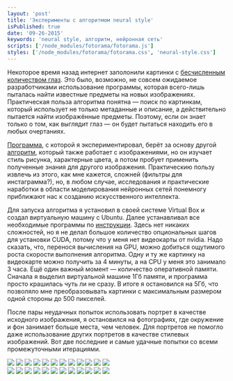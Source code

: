 ```yaml
---
layout: 'post'
title: 'Эксперименты с алгоритмом neural style'
isPublished: true
date: '09-26-2015'
keywords: 'neural style, алгоритм, нейронная сеть'
scripts: ['/node_modules/fotorama/fotorama.js']
styles: ['/node_modules/fotorama/fotorama.css', 'neural-style.css']
---
```


Некоторое время назад интернет заполонили картинки с [бесчисленным количеством глаз](https://yandex.ru/images/search?text=deep%20dream). Это было, возможно, не совсем ожидаемое разработчиками использование программы, которая всего-лишь пыталась найти известные предметы на новых изображениях. Практическая польза алгоритма понятна — поиск по картинкам, который использует не только метаданные и описание, а действительно пытается найти изображённые предметы. Поэтому, если он знает только о том, как выглядит глаз — он будет пытаться находить его в любых очертаниях.

[Программа](https://github.com/jcjohnson/neural-style), с которой я экспериментировал, берёт за основу другой [алгоритм](http://arxiv.org/abs/1508.06576), который также работает с изображениями, но он изучает стиль рисунка, характерные цвета, а потом пробует применить полученные знания для другого изображения. Практическию пользу извлечь из этого, как мне кажется, сложней (фильтры для инстаграмма?), но, в любом случае, исследования и практические наработки в области моделирования нейронных сетей понемногу приближают нас к созданию искусственного интеллекта.

Для запуска алгоритма я установил в своей системе Virtual Box и создал виртуальную машину с Ubuntu. Далее устанавливал все необходимые программы по [инструкции](https://github.com/jcjohnson/neural-style/blob/master/INSTALL.md). Здесь нет никаких сложностей, но я не делал большое количество опциональных шагов для установки CUDA, потому что у меня нет видеокарты от nvidia. Надо сказать, что, перенося вычисления на GPU, можно добиться ощутимого роста скорости выполнения алгоритма. Одну и ту же картинку на видеокарте можно получить за 4 минуты, а на CPU у меня это занимало 3 часа. Ещё один важный момент — количество оперативной памяти. Сначала я выделил виртуальной машине 1Гб памяти, и программа просто крашилась чуть ли не сразу. В итоге я остановился на 5Гб, что позволяло мне преобразовывать картинки с максимальным размером одной стороны до 500 пикселей.

После пары неудачных попыток использовать портрет в качестве исходного изображения, я остановился на фотографиях, где окружение и фон занимает больше места, чем человек. Для портретов не помогло даже использование других портретов в качестве стилевых изображений. Вот две последние и самые удачные попытки со всеми промежуточными итерациями.

<div class="fotorama" data-loop="true">
    <img src="lodka/lodka.png">
    <img src="lodka/mone.png">
    <img src="lodka/out_100.png">
    <img src="lodka/out_200.png">
    <img src="lodka/out_300.png">
    <img src="lodka/out_400.png">
    <img src="lodka/out_500.png">
    <img src="lodka/out_600.png">
    <img src="lodka/out_700.png">
    <img src="lodka/out_800.png">
    <img src="lodka/out_900.png">
    <img src="lodka/out.png">
</div>

<div class="fotorama" data-loop="true">
    <img src="italy/italy.png">
    <img src="italy/style.png">
    <img src="italy/out_100.png">
    <img src="italy/out_200.png">
    <img src="italy/out_300.png">
    <img src="italy/out_400.png">
    <img src="italy/out_500.png">
    <img src="italy/out_600.png">
    <img src="italy/out_700.png">
    <img src="italy/out_800.png">
    <img src="italy/out_900.png">
    <img src="italy/out.png">
</div>

